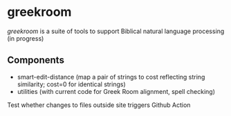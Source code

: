 # greekroom  

_greekroom_ is a suite of tools to support Biblical natural language processing (in progress)

## Components

* smart-edit-distance (map a pair of strings to cost reflecting string similarity; cost=0 for identical strings)
* utilities (with current code for Greek Room alignment, spell checking)

<!--
[![image alt >](http://img.shields.io/pypi/v/greekroom.svg)](https://pypi.python.org/pypi/greekroom/)

### Installation (stubs only, in early development, not ready for regular users yet)

```bash
pip install greekroom
```
or
```bash
git clone https://github.com/BibleNLP/greek-room.git
```
-->
Test whether changes to files outside site triggers Github Action